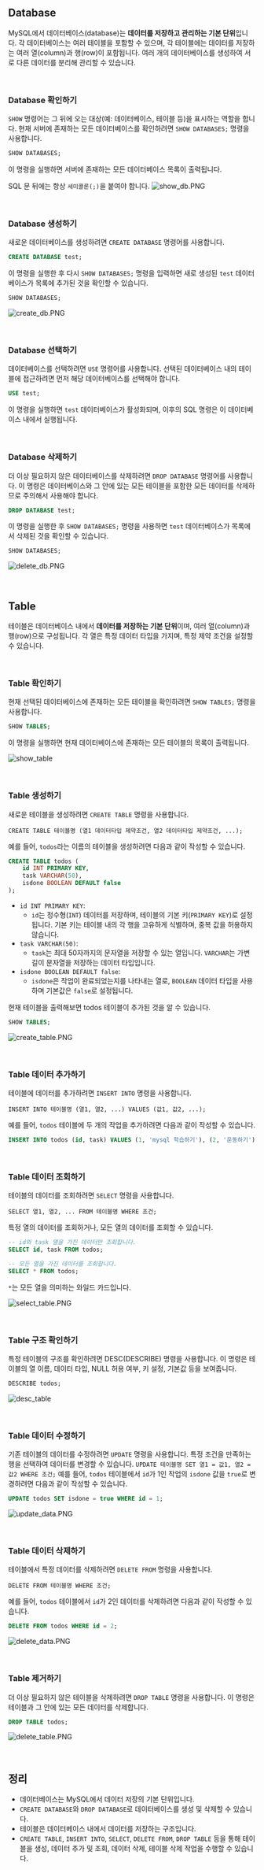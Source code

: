 ## Database

MySQL에서 데이터베이스(database)는 **데이터를 저장하고 관리하는 기본 단위**입니다. 각 데이터베이스는 여러 테이블을 포함할 수 있으며, 각 테이블에는 데이터를 저장하는 여러 열(column)과 행(row)이 포함됩니다. 여러 개의 데이터베이스를 생성하여 서로 다른 데이터를 분리해 관리할 수 있습니다.

<br>

### Database 확인하기

`SHOW` 명령어는 그 뒤에 오는 대상(예: 데이터베이스, 테이블 등)을 표시하는 역할을 합니다. 현재 서버에 존재하는 모든 데이터베이스를 확인하려면 `SHOW DATABASES;` 명령을 사용합니다.

```sql
SHOW DATABASES;
```

이 명령을 실행하면 서버에 존재하는 모든 데이터베이스 목록이 출력됩니다. 

SQL 문 뒤에는 항상 `세미콜론(;)`을 붙여야 합니다.
![show_db.PNG](https://velog.velcdn.com/images/njt6419/post/13852221-2210-4139-a798-c877466a2623/image.PNG)


<br>

### Database 생성하기

새로운 데이터베이스를 생성하려면 `CREATE DATABASE` 명령어를 사용합니다.

```sql
CREATE DATABASE test;
```

이 명령을 실행한 후 다시 `SHOW DATABASES;` 명령을 입력하면 새로 생성된 `test` 데이터베이스가 목록에 추가된 것을 확인할 수 있습니다.

```sql
SHOW DATABASES;
```

![create_db.PNG](https://velog.velcdn.com/images/njt6419/post/1fc7995c-2e9a-4195-bdeb-a1d892c75823/image.PNG)

<br>

### Database 선택하기

데이터베이스를 선택하려면 `USE` 명령어를 사용합니다. 선택된 데이터베이스 내의 테이블에 접근하려면 먼저 해당 데이터베이스를 선택해야 합니다.

```sql
USE test;
```

이 명령을 실행하면 `test` 데이터베이스가 활성화되며, 이후의 SQL 명령은 이 데이터베이스 내에서 실행됩니다.

<br>

### Database 삭제하기

더 이상 필요하지 않은 데이터베이스를 삭제하려면 `DROP DATABASE` 명령어를 사용합니다. 이 명령은 데이터베이스와 그 안에 있는 모든 테이블을 포함한 모든 데이터를 삭제하므로 주의해서 사용해야 합니다.

```sql
DROP DATABASE test;
```

이 명령을 실행한 후 `SHOW DATABASES;` 명령을 사용하면 `test` 데이터베이스가 목록에서 삭제된 것을 확인할 수 있습니다.

```sql
SHOW DATABASES;
```
![delete_db.PNG](https://velog.velcdn.com/images/njt6419/post/d0b08c65-4310-4a5e-9d15-a90c02f7ee3e/image.PNG)


<br>

## Table

테이블은 데이터베이스 내에서 **데이터를 저장하는 기본 단위**이며, 여러 열(column)과 행(row)으로 구성됩니다. 각 열은 특정 데이터 타입을 가지며, 특정 제약 조건을 설정할 수 있습니다.

<br>

### Table 확인하기

현재 선택된 데이터베이스에 존재하는 모든 테이블을 확인하려면 `SHOW TABLES;` 명령을 사용합니다.

```sql
SHOW TABLES;
```

이 명령을 실행하면 현재 데이터베이스에 존재하는 모든 테이블의 목록이 출력됩니다.

![show_table](https://velog.velcdn.com/images/njt6419/post/fdbcd066-92b2-4aab-b702-06537400cab6/image.PNG)


<br>

### Table 생성하기

새로운 테이블을 생성하려면 `CREATE TABLE` 명령을 사용합니다. 

`CREATE TABLE 테이블명 (열1 데이터타입 제약조건, 열2 데이터타입 제약조건, ...);`

예를 들어, `todos`라는 이름의 테이블을 생성하려면 다음과 같이 작성할 수 있습니다.

```sql
CREATE TABLE todos (
    id INT PRIMARY KEY,
    task VARCHAR(50),
    isdone BOOLEAN DEFAULT false
);
```

- `id INT PRIMARY KEY`:
    - `id`는 정수형(`INT`) 데이터를 저장하며, 테이블의 기본 키(`PRIMARY KEY`)로 설정됩니다. 기본 키는 테이블 내의 각 행을 고유하게 식별하며, 중복 값을 허용하지 않습니다.
- `task VARCHAR(50)`:
    - `task`는 최대 50자까지의 문자열을 저장할 수 있는 열입니다. `VARCHAR`는 가변 길이 문자열을 저장하는 데이터 타입입니다.
- `isdone BOOLEAN DEFAULT false`:
    - `isdone`은 작업이 완료되었는지를 나타내는 열로, `BOOLEAN` 데이터 타입을 사용하며 기본값은 `false`로 설정됩니다.

현재 테이블을 출력해보면 todos 테이블이 추가된 것을 알 수 있습니다.

```sql
SHOW TABLES;
```

![create_table.PNG](https://velog.velcdn.com/images/njt6419/post/a2fc288b-d013-428f-9abe-816547a249b8/image.PNG)

<br>

### Table 데이터 추가하기

테이블에 데이터를 추가하려면 `INSERT INTO` 명령을 사용합니다. 

`INSERT INTO 테이블명 (열1, 열2, ...) VALUES (값1, 값2, ...);`

예를 들어, `todos` 테이블에 두 개의 작업을 추가하려면 다음과 같이 작성할 수 있습니다.

```sql
INSERT INTO todos (id, task) VALUES (1, 'mysql 학습하기'), (2, '운동하기');
```

<br>

### Table 데이터 조회하기

테이블의 데이터를 조회하려면 `SELECT` 명령을 사용합니다. 

`SELECT 열1, 열2, ... FROM 테이블명 WHERE 조건;`

특정 열의 데이터를 조회하거나, 모든 열의 데이터를 조회할 수 있습니다.

```sql
-- id와 task 열을 가진 데이터만 조회합니다.
SELECT id, task FROM todos;

-- 모든 열을 가진 데이터를 조회합니다.
SELECT * FROM todos;
```

`*`는 모든 열을 의미하는 와일드 카드입니다.

![select_table.PNG](https://velog.velcdn.com/images/njt6419/post/83832047-f91e-43e1-b548-ce3788ee871d/image.PNG)

<br>

### Table 구조 확인하기
특정 테이블의 구조를 확인하려면 DESC(DESCRIBE) 명령을 사용합니다. 이 명령은 테이블의 열 이름, 데이터 타입, NULL 허용 여부, 키 설정, 기본값 등을 보여줍니다.

```sql
DESCRIBE todos;
```

![desc_table](https://velog.velcdn.com/images/njt6419/post/59a77eea-2af1-4195-8d6d-4e24bf365ff6/image.PNG)

<br>

### Table 데이터 수정하기

기존 테이블의 데이터를 수정하려면 `UPDATE` 명령을 사용합니다. 특정 조건을 만족하는 행을 선택하여 데이터를 변경할 수 있습니다.
`UPDATE 테이블명 SET 열1 = 값1, 열2 = 값2 WHERE 조건;`
예를 들어, `todos` 테이블에서 `id`가 1인 작업의 `isdone` 값을 `true`로 변경하려면 다음과 같이 작성할 수 있습니다.

```sql
UPDATE todos SET isdone = true WHERE id = 1;
```

![update_data.PNG](https://velog.velcdn.com/images/njt6419/post/7b4759db-b7b3-437b-a4d7-f27834e63f3e/image.PNG)

<br>

### Table 데이터 삭제하기

테이블에서 특정 데이터를 삭제하려면 `DELETE FROM` 명령을 사용합니다. 

`DELETE FROM 테이블명 WHERE 조건;`

예를 들어, `todos` 테이블에서 `id`가 2인 데이터를 삭제하려면 다음과 같이 작성할 수 있습니다.

```sql
DELETE FROM todos WHERE id = 2;
```

![delete_data.PNG](https://velog.velcdn.com/images/njt6419/post/166e1d06-5820-4a71-95d2-eef4cd65f1c5/image.PNG)

<br>

### Table 제거하기

더 이상 필요하지 않은 테이블을 삭제하려면 `DROP TABLE` 명령을 사용합니다. 이 명령은 테이블과 그 안에 있는 모든 데이터를 삭제합니다.

```sql
DROP TABLE todos;
```

![delete_table.PNG](https://velog.velcdn.com/images/njt6419/post/5780bc23-c5c6-48dc-91eb-528f4e887159/image.PNG)


<br>

## 정리

- 데이터베이스는 MySQL에서 데이터 저장의 기본 단위입니다.
- `CREATE DATABASE`와 `DROP DATABASE`로 데이터베이스를 생성 및 삭제할 수 있습니다.
- 테이블은 데이터베이스 내에서 데이터를 저장하는 구조입니다.
- `CREATE TABLE`, `INSERT INTO`, `SELECT`, `DELETE FROM`, `DROP TABLE` 등을 통해 테이블을 생성, 데이터 추가 및 조회, 데이터 삭제, 테이블 삭제 작업을 수행할 수 있습니다.